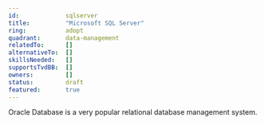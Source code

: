 ```yaml
---
id:				sqlserver
title:      	"Microsoft SQL Server"
ring:       	adopt
quadrant:   	data-management
relatedTo:		[]
alternativeTo:	[]
skillsNeeded:	[]
supportsTvdBB:	[]
owners:         [] 
status:			draft
featured:       true
---
```


Oracle Database is a very popular relational database management system.

